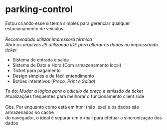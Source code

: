 # parking-control

Estou criando esse sistema simples para gerenciar qualquer estacionamento de veículos <br><br> 
*Recomendado utilizar impressora térmica* <br>
*Abrir os arquivos JS utilizando IDE para alterar os dados na impressãodo ticket*

- Sistema de entrada e saída
- Sistema de Data e Hora (Com armazenamento local)
- Ticket para pagamento
- Design simples e de fácil entendimento
- Botões interativos (*Preço, Print e Saída*)

To do: *Mudar a lógica para o cálculo de preço e emissão de ticket* <br> Atualizações frequentes para melhorar o funcionamento client side <br><br>
Obs. Por enquanto como está em html (não .exe) e os dados são armazenados no cache <br> do navegador, o ideal é separar um e-mail para efetuar a sincronização dos dados
